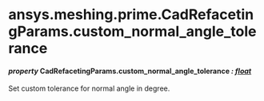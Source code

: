 <a id="ansys-meshing-prime-cadrefacetingparams-custom-normal-angle-tolerance"></a>

# ansys.meshing.prime.CadRefacetingParams.custom_normal_angle_tolerance

<a id="ansys.meshing.prime.CadRefacetingParams.custom_normal_angle_tolerance"></a>

#### *property* CadRefacetingParams.custom_normal_angle_tolerance *: [float](https://docs.python.org/3.11/library/functions.html#float)*

Set custom tolerance for normal angle in degree.

<!-- !! processed by numpydoc !! -->
